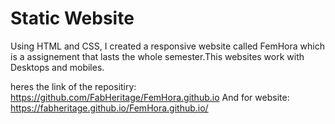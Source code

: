 
# Static Website

Using HTML and CSS, I created a responsive website called FemHora which is a assignement that lasts the whole semester.This websites work with Desktops and mobiles.

heres the link of the repositiry: https://github.com/FabHeritage/FemHora.github.io
And for website: https://fabheritage.github.io/FemHora.github.io/

[comment]: <> (Remember to include the project/assignment folder in this directory)
